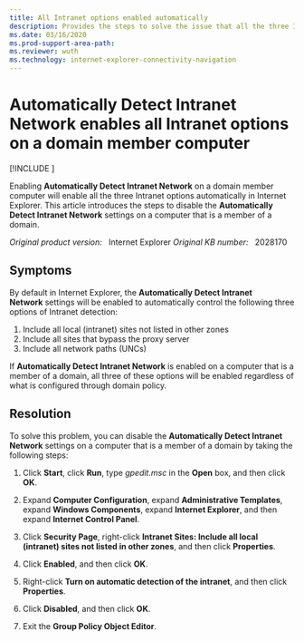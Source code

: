 ```yaml
---
title: All Intranet options enabled automatically
description: Provides the steps to solve the issue that all the three Intranet Options automatically will be enabled if Automatically Detect Intranet Network is enabled on a domain member computer.
ms.date: 03/16/2020
ms.prod-support-area-path: 
ms.reviewer: wuth
ms.technology: internet-explorer-connectivity-navigation
---
```

# Automatically Detect Intranet Network enables all Intranet options on a domain member computer

[!INCLUDE [](../includes/browsers-important.md)]

Enabling **Automatically Detect Intranet Network** on a domain member computer will enable all the three Intranet options automatically in Internet Explorer. This article introduces the steps to disable the **Automatically Detect Intranet Network** settings on a computer that is a member of a domain.

_Original product version:_ &nbsp; Internet Explorer
_Original KB number:_ &nbsp; 2028170

## Symptoms

By default in Internet Explorer, the **Automatically Detect Intranet Network** settings will be enabled to automatically control the following three options of Intranet detection:

1. Include all local (intranet) sites not listed in other zones
2. Include all sites that bypass the proxy server
3. Include all network paths (UNCs)

If **Automatically Detect Intranet Network** is enabled on a computer that is a member of a domain, all three of these options will be enabled regardless of what is configured through domain policy.

## Resolution

To solve this problem, you can disable the **Automatically Detect Intranet Network** settings on a computer that is a member of a domain by taking the following steps:

1. Click **Start**, click **Run**, type *gpedit.msc* in the **Open** box, and then click **OK**.

2. Expand **Computer Configuration**, expand **Administrative Templates**, expand **Windows Components**, expand **Internet Explorer**, and then expand **Internet Control Panel**.

3. Click **Security Page**, right-click **Intranet Sites: Include all local (intranet) sites not listed in other zones**, and then click **Properties**.

4. Click **Enabled**, and then click **OK**.

5. Right-click **Turn on automatic detection of the intranet**, and then click **Properties**.

6. Click **Disabled**, and then click **OK**.

7. Exit the **Group Policy Object Editor**.
